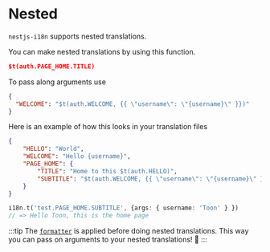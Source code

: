 # Nested

`nestjs-i18n` supports nested translations. 

You can make nested translations by using this function.
```json
$t(auth.PAGE_HOME.TITLE)
```

To pass along arguments use
```json
{
  "WELCOME": "$t(auth.WELCOME, {{ \"username\": \"{username}\" }})"
}
```

Here is an example of how this looks in your translation files

```json title="src/i18n/en/test.json"
{
    "HELLO": "World",
    "WELCOME": "Hello {username}",
    "PAGE_HOME": {
        "TITLE": "Home to this $t(auth.HELLO)",
        "SUBTITLE": "$t(auth.WELCOME, {{ \"username\": \"{username}\" }}) this is the home page"
    }
}
```

```typescript
i18n.t('test.PAGE_HOME.SUBTITLE', {args: { username: 'Toon' } })
// => Hello Toon, this is the home page
```

:::tip
The [`formatter`](guides/formatting.md) is applied before doing nested translations. This way you can pass on arguments to your nested translations! 🎉
:::